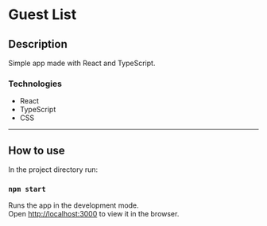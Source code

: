 # Guest List

## Description
Simple app made with React and TypeScript.


### Technologies
- React
- TypeScript
- CSS

---

## How to use

In the project directory run:
### ``npm start``

Runs the app in the development mode.\
Open [http://localhost:3000](http://localhost:3000) to view it in the browser.
